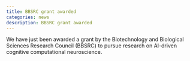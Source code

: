 ```yaml
---
title: BBSRC grant awarded
categories: news
description: BBSRC grant awarded
---
```


We have just been awarded a grant by the Biotechnology and Biological Sciences Research Council (BBSRC) to pursue research on AI-driven cognitive computational neuroscience.
